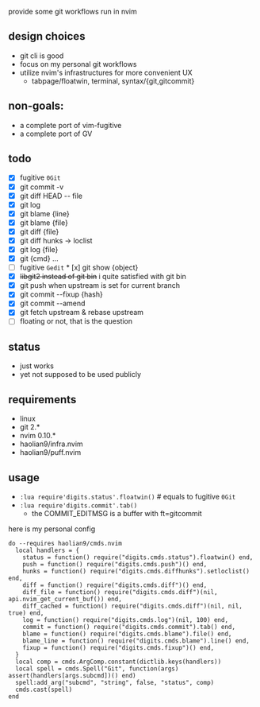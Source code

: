 provide some git workflows run in nvim

## design choices
* git cli is good
* focus on my personal git workflows
* utilize nvim's infrastructures for more convenient UX
    * tabpage/floatwin, terminal, syntax/{git,gitcommit}

## non-goals:
* a complete port of vim-fugitive
* a complete port of GV

## todo
* [x] fugitive `0Git` 
* [x] git commit -v
* [x] git diff HEAD -- file
* [x] git log
* [x] git blame {line}
* [x] git blame {file}
* [x] git diff {file}
* [x] git diff hunks -> loclist
* [x] git log {file}
* [x] git {cmd} ...
* [ ] fugitive `Gedit`
      * [x] git show {object}
* [x] ~~libgit2 instead of git bin~~ i quite satisfied with git bin
* [x] git push when upstream is set for current branch
* [x] git commit --fixup {hash}
* [x] git commit --amend
* [x] git fetch upstream & rebase upstream
* [ ] floating or not, that is the question

## status
* just works
* yet not supposed to be used publicly

## requirements
* linux
* git 2.*
* nvim 0.10.*
* haolian9/infra.nvim
* haolian9/puff.nvim

## usage
* `:lua require'digits.status'.floatwin()` # equals to fugitive `0Git`
* `:lua require'digits.commit'.tab()`
    * the COMMIT_EDITMSG is a buffer with ft=gitcommit

here is my personal config
```
do --requires haolian9/cmds.nvim
  local handlers = {
    status = function() require("digits.cmds.status").floatwin() end,
    push = function() require("digits.cmds.push")() end,
    hunks = function() require("digits.cmds.diffhunks").setloclist() end,
    diff = function() require("digits.cmds.diff")() end,
    diff_file = function() require("digits.cmds.diff")(nil, api.nvim_get_current_buf()) end,
    diff_cached = function() require("digits.cmds.diff")(nil, nil, true) end,
    log = function() require("digits.cmds.log")(nil, 100) end,
    commit = function() require("digits.cmds.commit").tab() end,
    blame = function() require("digits.cmds.blame").file() end,
    blame_line = function() require("digits.cmds.blame").line() end,
    fixup = function() require("digits.cmds.fixup")() end,
  }
  local comp = cmds.ArgComp.constant(dictlib.keys(handlers))
  local spell = cmds.Spell("Git", function(args) assert(handlers[args.subcmd])() end)
  spell:add_arg("subcmd", "string", false, "status", comp)
  cmds.cast(spell)
end
```

